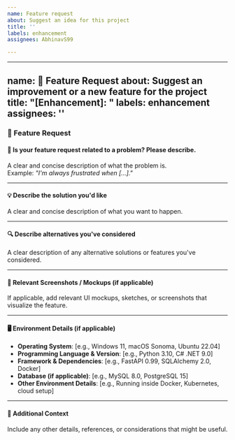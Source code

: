 ```yaml
---
name: Feature request
about: Suggest an idea for this project
title: ''
labels: enhancement
assignees: AbhinavS99

---
```


---
name: 🚀 Feature Request
about: Suggest an improvement or a new feature for the project
title: "[Enhancement]: "
labels: enhancement
assignees: ''
---

### **🚀 Feature Request**

#### **📌 Is your feature request related to a problem? Please describe.**  
A clear and concise description of what the problem is.  
Example: *"I'm always frustrated when [...]."*

---

#### **💡 Describe the solution you'd like**  
A clear and concise description of what you want to happen.

---

#### **🔍 Describe alternatives you've considered**  
A clear description of any alternative solutions or features you've considered.

---

#### **📜 Relevant Screenshots / Mockups (if applicable)**  
If applicable, add relevant UI mockups, sketches, or screenshots that visualize the feature.

---

#### **🖥️ Environment Details (if applicable)**  
- **Operating System**: [e.g., Windows 11, macOS Sonoma, Ubuntu 22.04]  
- **Programming Language & Version**: [e.g., Python 3.10, C# .NET 9.0]  
- **Framework & Dependencies**: [e.g., FastAPI 0.99, SQLAlchemy 2.0, Docker]  
- **Database (if applicable)**: [e.g., MySQL 8.0, PostgreSQL 15]  
- **Other Environment Details**: [e.g., Running inside Docker, Kubernetes, cloud setup]  

---

#### **📎 Additional Context**  
Include any other details, references, or considerations that might be useful.
